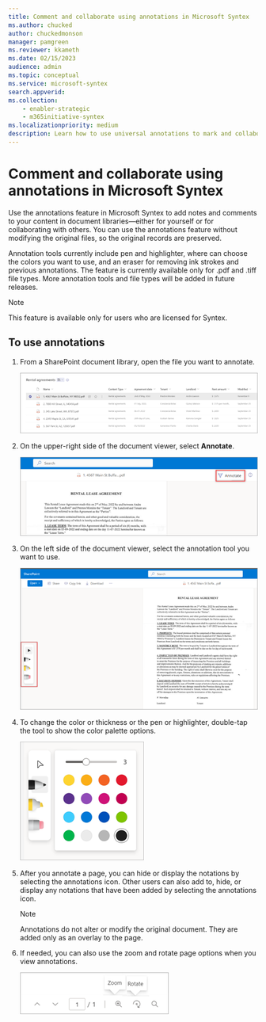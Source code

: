 ```yaml
---
title: Comment and collaborate using annotations in Microsoft Syntex
ms.author: chucked
author: chuckedmonson
manager: pamgreen
ms.reviewer: kkameth
ms.date: 02/15/2023
audience: admin
ms.topic: conceptual
ms.service: microsoft-syntex
search.appverid: 
ms.collection: 
    - enabler-strategic
    - m365initiative-syntex
ms.localizationpriority: medium
description: Learn how to use universal annotations to mark and collaborate on items in SharePoint document libraries using Microsoft Syntex.
---
```


# Comment and collaborate using annotations in Microsoft Syntex

Use the annotations feature in Microsoft Syntex to add notes and comments to your content in document libraries—either for yourself or for collaborating with others. You can use the annotations feature without modifying the original files, so the original records are preserved.

Annotation tools currently include pen and highlighter, where can choose the colors you want to use, and an eraser for removing ink strokes and previous annotations. The feature is currently available only for .pdf and .tiff file types. More annotation tools and file types will be added in future releases.

> [!NOTE]
> This feature is available only for users who are licensed for Syntex. 

## To use annotations

1. From a SharePoint document library, open the file you want to annotate.

    ![Screenshot of a document library showing a file selected to open.](../media/content-understanding/annotation-select-file.png)

2. On the upper-right side of the document viewer, select **Annotate**.

    ![Screenshot of a document viewer showing the annotation icon highlighted.](../media/content-understanding/annotation-icon-document-page.png)

3. On the left side of the document viewer, select the annotation tool you want to use.

    ![Screenshot of a document viewer showing the annotation tools highlighted.](../media/content-understanding/annotation-tools-document-page.png)

4. To change the color or thickness or the pen or highlighter, double-tap the tool to show the color palette options.

    ![Screenshot of the color options for the annotation tools.](../media/content-understanding/annotation-tools-color-options.png)

5. After you annotate a page, you can hide or display the notations by selecting the annotations icon. Other users can also add to, hide, or display any notations that have been added by selecting the annotations icon.

    > [!NOTE]
    >  Annotations do not alter or modify the original document. They are added only as an overlay to the page.

6. If needed, you can also use the zoom and rotate page options when you view annotations.

    ![Screenshot of the zoom and rotate page options for the annotation tools.](../media/content-understanding/annotation-zoom-rotate-options.png)
